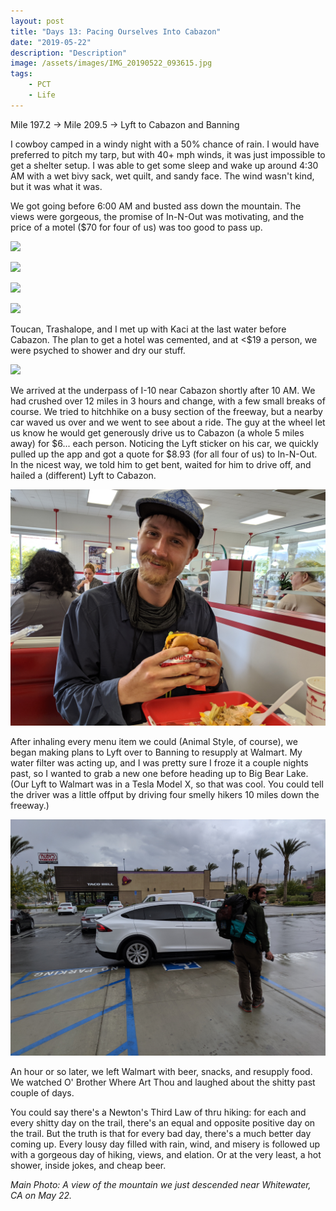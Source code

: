 ```yaml
---
layout: post
title: "Days 13: Pacing Ourselves Into Cabazon"
date: "2019-05-22"
description: "Description"
image: /assets/images/IMG_20190522_093615.jpg
tags:
    - PCT
    - Life
---
```

Mile 197.2 -> Mile 209.5 -> Lyft to Cabazon and Banning

I cowboy camped in a windy night with a 50% chance of rain. I would have preferred to pitch my tarp, but with 40+ mph winds, it was just impossible to get a shelter setup. I was able to get some sleep and wake up around 4:30 AM with a wet bivy sack, wet quilt, and sandy face. The wind wasn't kind, but it was what it was. 

We got going before 6:00 AM and busted ass down the mountain. The views were gorgeous, the promise of In-N-Out was motivating, and the price of a motel ($70 for four of us) was too good to pass up.

![](/assets/images/MVIMG_20190522_075834.jpg)

![](/assets/images/IMG_20190522_071943.jpg)

![](/assets/images/IMG_20190522_095744.jpg)

![](/assets/images/IMG_20190522_092633.jpg)

Toucan, Trashalope, and I met up with Kaci at the last water before Cabazon. The plan to get a hotel was cemented, and at <$19 a person, we were psyched to shower and dry our stuff. 

![](/assets/images/MVIMG_20190522_101321.jpg)

We arrived at the underpass of I-10 near Cabazon shortly after 10 AM. We had crushed over 12 miles in 3 hours and change, with a few small breaks of course. We tried to hitchhike on a busy section of the freeway, but a nearby car waved us over and we went to see about a ride. The guy at the wheel let us know he would get generously drive us to Cabazon (a whole 5 miles away) for $6... each person. Noticing the Lyft sticker on his car, we quickly pulled up the app and got a quote for $8.93 (for all four of us) to In-N-Out. In the nicest way, we told him to get bent, waited for him to drive off, and hailed a (different) Lyft to Cabazon.

![](/assets/images/IMG_20190522_110242_1.jpg)

After inhaling every menu item we could (Animal Style, of course), we began making plans to Lyft over to Banning to resupply at Walmart. My water filter was acting up, and I was pretty sure I froze it a couple nights past, so I wanted to grab a new one before heading up to Big Bear Lake. (Our Lyft to Walmart was in a Tesla Model X, so that was cool. You could tell the driver was a little offput by driving four smelly hikers 10 miles down the freeway.)

![](/assets/images/IMG_20190522_122436.jpg)

An hour or so later, we left Walmart with beer, snacks, and resupply food. We watched O' Brother Where Art Thou and laughed about the shitty past couple of days.

You could say there's a Newton's Third Law of thru hiking: for each and every shitty day on the trail, there's an equal and opposite positive day on the trail. But the truth is that for every bad day, there's a much better day coming up. Every lousy day filled with rain, wind, and misery is followed up with a gorgeous day of hiking, views, and elation. Or at the very least, a hot shower, inside jokes, and cheap beer.

*Main Photo: A view of the mountain we just descended near Whitewater, CA on May 22.*

